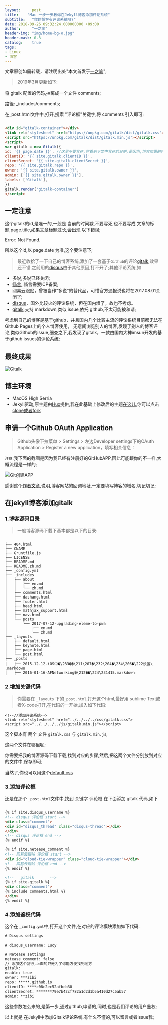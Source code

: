 ```yaml
---
layout:     post
title:    "Mac 一步一步教你在Jekyll博客添加评论系统"
subtitle:   "你的博客有评论系统吗?"
date: 2018-09-26 09:32:24.000000000 +09:00
author:     "一之笔"
header-img: "img/home-bg-o.jpg"
header-mask: 0.3
catalog:    true
tags:
- Linux
- 博客
---
```


文章原创如需转载，请注明出处"本文首发于[一之笔](https://yizibi.github.io/)";

> 2019年3月更新如下:

将 gitalk 配置的代码,抽离成一个文件 comments;

路径: _includes/comments;

在_post.html文件中,打开,搜索 "评论框"关键字,将 comments 引入即可;

```Html

<div id="gitalk-container"></div>
<link rel="stylesheet" href="https://unpkg.com/gitalk/dist/gitalk.css">
<script src="https://unpkg.com/gitalk/dist/gitalk.min.js"></script>
<script>
var gitalk = new Gitalk({
id: '{{ page.date }}', //这里不要写死,你看到下文中写死的日期,是因为,博客部署的时候,自动引用了文章的发布日期;
clientID: '{{ site.gitalk.clientID }}',
clientSecret: '{{ site.gitalk.clientSecret }}',
repo: '{{ site.gitalk.repo }}',
owner: '{{ site.gitalk.owner }}',
admin: ['{{ site.gitalk.owner }}'], 
labels: ['Gitalk'],
})
gitalk.render('gitalk-container')
</script> 

```
## 一定注意
这个gitalk的id,是唯一的,一般是 当前的时间戳,不要写死,也不要写成 文章的标题,page.title,如果文章标题过长,会出现 以下错误;

 Error: Not Found.

所以这个id,以 page.date 为准,这个要注意下;

> 最近收拾了一下自己的博客系统,添加了一套基于`Github`的评论[gitalk](https://gitalk.github.io/),效果还不错,之前用的[disqus](https://disqus.com)由于其他原因,打不开了;其他评论系统,如 

* 多说,多说已经关闭;
* [畅言](http://changyan.kuaizhan.com/static/help/),,畅言需要ICP备案;
* 网易云跟贴，曾被当作“多说”的替代品，可惜官方通报说也将在2017.08.01关闭了;
* [disqus](https://disqus.com)，国外比较火的评论系统，但在国内墙了，故也不考虑。
* [gitalk](https://gitalk.github.io/),支持 markdown,类似 issue,依托 github,不太可能被和谐;

考虑到自己的博客是基于github，并且国内几个比较主流的评论系统目前都无法在Github Pages上的个人博客使用， 无意间浏览别人的博客,发现了别人的博客评论,类似Github的issue,细查之下,我发现了gitalk，一款由国内大神imsun开发的基于github issues的评论系统;

## 最终成果

![Gitalk](http://yizhibi.6chemical.com/lucyBlog/gitalkComment.png)

## 博主环境

* MacOS High Serria
* Jekyll驱动,原主题由[Hux](https://github.com/Huxpro/huxpro.github.io)提供,我在此基础上修改后的主题[在这儿](https://github.com/yizibi/yizibi.github.io),你可以点击[clone或者fork](https://github.com/yizibi/yizibi.github.io)

## 申请一个Github OAuth Application

> Github头像下拉菜单 > Settings > 左边Developer settings下的OAuth Application > Register a new application，填写相关信息：

`注意`:我下面的截图是因为我已经有注册好的GitHubAPP,因此可能跟你的不一样,大概流程是一样的;

![Git创建APP](http://yizhibi.6chemical.com/lucyBlog/gitsetingnext.png)

感谢这个[作者文章](https://jacobpan3g.github.io/cn/2017/07/17/gitment-in-jekyll/),说明,博客网站的回调地址,一定要填写博客的域名,切记切记;
## 在jekyll博客添加gitalk

###  1.博客源码目录

> 一般博客源码下载下基本都是以下的目录:

```

├── 404.html
├── CNAME
├── Gruntfile.js
├── LICENSE
├── README.md
├── README.zh.md
├── _config.yml
├── _includes
│   ├── about
│   │   ├── en.md
│   │   └── zh.md
│   ├── comments.html
│   ├── dashang.html
│   ├── footer.html
│   ├── head.html
│   ├── mathjax_support.html
│   ├── nav.html
│   └── posts
│       └── 2017-07-12-upgrading-eleme-to-pwa
│           ├── en.md
│           └── zh.md
├── _layouts
│   ├── default.html
│   ├── keynote.html
│   ├── page.html
│   └── post.html
├── _posts
│   ├── 2015-12-12-iOS中�\233��\211\207�\232\204�\234\206�\222设置\ .markdown
│   ├── 2016-01-16-AFNetworking�\212��\224\231415.markdown

```

### 2.增加关键代码

> 你需要在 `_layouts` 下的`_post.html`,打开这个html,最好用 sublime Text或者X-code打开,在代码的一开始,加入如下代码:

```
<!--//添加评论系统-->
<link rel="stylesheet" href="../../../../css/gitalk.css">
<script src="../../../../js/gitalk.min.js"></script>

```

这个脚本有 两个 文件 `gitalk.css` 与 `gitalk.min.js`,

这两个文件在哪里呢;

你需要把我的博客源码下载下载,找到对应的步骤,然后,把这两个文件分别放到对应的文件中,保存即可;

当然了,你也可以用这个[default.css](https://imsun.github.io/gitment/style/default.css)

### 3.添加评论框

还是在那个 `_post.html`文件中,找到 关键字 评论框 在下面添加 gitalk 代码,如下

```Html

{% if site.disqus_username %}
<!-- disqus 评论框 start -->
<div class="comment">
<div id="disqus_thread" class="disqus-thread"></div>
</div>
<!-- disqus 评论框 end -->
{% endif %}

{% if site.netease_comment %}
<!-- 网易云跟帖 评论框 start -->
<div id="cloud-tie-wrapper" class="cloud-tie-wrapper"></div>
<!-- 网易云跟帖 评论框 end -->
{% endif %}

<!--   gitalk       -->
{% if site.gitalk %}
<div class="comment">
{% include comments.html %}
</div>
{% endif %}
```

### 4.添加鉴权代码

这个在 `_config.yml`中,打开这个文件,在对应的评论模块添加如下代码:

```Html
# Disqus settings

# disqus_username: Lucy

# Netease settings
netease_comment: false
// 添加这个就行,上面的只是为了你能方便找到地方
gitalk:
enable: true
owner: ***zibi
repo: *****.github.io
clientID: ****c08c2ec52afbcb30
clientSecret: *******79e7b42cf782a1d2d1b5a410d27c5ab57
admin: **zibi

```
这些参数怎么来的,是第一步,通过github,申请的,同时,也是我们评论的用户鉴权;

以上就是 在Jekyll中添加Gitalk评论系统,有什么不懂的,可以留言或者issue我;

